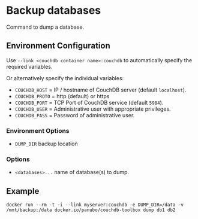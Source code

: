 # Backup databases

Command to dump a database.

## Environment Configuration

Use `--link <couchdb container name>:couchdb` to automatically specify the required variables.

Or alternatively specify the individual variables:

- `COUCHDB_HOST` = IP / hostname of CouchDB server (default `localhost`).
- `COUCHDB_PROTO` = http (default) or https
- `COUCHDB_PORT` = TCP Port of CouchDB service (default `5984`).
- `COUCHDB_USER` = Administrative user with appropriate privileges.
- `COUCHDB_PASS` = Password of administrative user.

### Environment Options

- `DUMP_DIR` backup location

### Options

- `<databases>...` name of database(s) to dump.

## Example

```
docker run --rm -t -i --link myserver:couchdb -e DUMP_DIR=/data -v /mnt/backup:/data docker.io/panubo/couchdb-toolbox dump db1 db2
```
